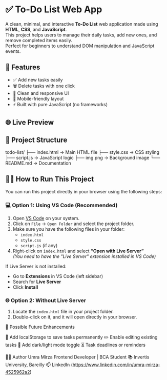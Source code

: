 # ✅ To-Do List Web App

A clean, minimal, and interactive **To-Do List** web application made using **HTML**, **CSS**, and **JavaScript**.  
This project helps users to manage their daily tasks, add new ones, and remove completed items easily.  
Perfect for beginners to understand DOM manipulation and JavaScript events.

## 🚀 Features

- ✅ Add new tasks easily
- 🗑️ Delete tasks with one click
- 🎨 Clean and responsive UI
- 📱 Mobile-friendly layout
- ⚡ Built with pure JavaScript (no frameworks)


## 🌐 Live Preview

## 📁 Project Structure

todo-list/
├── index.html → Main HTML file
├── style.css → CSS styling
├── script.js → JavaScript logic
├── img.png → Background image
└── README.md → Documentation

## 🧑‍💻 How to Run This Project

You can run this project directly in your browser using the following steps:

### 💻 Option 1: Using VS Code (Recommended)

1. Open [VS Code](https://code.visualstudio.com/) on your system.
2. Click on `File` → `Open Folder` and select the project folder.
3. Make sure you have the following files in your folder:
   - `index.html`
   - `style.css`
   - `script.js` (if any)
4. Right-click on `index.html` and select **“Open with Live Server”**  
   _(You need to have the "Live Server" extension installed in VS Code)_

If Live Server is not installed:
- Go to **Extensions** in VS Code (left sidebar)
- Search for **Live Server**
- Click **Install**

### 🌐 Option 2: Without Live Server

1. Locate the `index.html` file in your project folder.
2. Double-click on it, and it will open directly in your browser.


🚧 Possible Future Enhancements

💾 Add localStorage to save tasks permanently
✏️ Enable editing existing tasks
🌙 Add dark/light mode toggle
⏳ Task deadlines or reminders

👩‍🎓 Author
Umra Mirza
Frontend Developer | BCA Student
📚 Invertis University, Bareilly
📫 LinkedIn (https://www.linkedin.com/in/umra-mirza-4525962a2)

